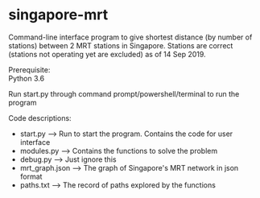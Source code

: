 # singapore-mrt

<p>Command-line interface program to give shortest distance (by number of stations) between 2 MRT stations in Singapore. Stations are correct (stations not operating yet are excluded) as of 14 Sep 2019.</p>

<p>
Prerequisite:<br>
Python 3.6
</p>

<p>Run start.py through command prompt/powershell/terminal to run the program</p>

<p>
  Code descriptions:
  <ul>
    <li>start.py --> Run to start the program. Contains the code for user interface
    <li>modules.py --> Contains the functions to solve the problem
    <li>debug.py --> Just ignore this
    <li>mrt_graph.json --> The graph of Singapore's MRT network in json format
    <li>paths.txt --> The record of paths explored by the functions
  </ul>
</p>
